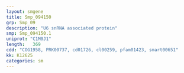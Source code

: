 ```yaml
---
layout: smgene
title: Smp_094150
grp: Smp_09
description: "U6 snRNA associated protein"
smp: Smp_094150.1
uniprot: "C1M0J1"
length:   369
cdd: "COG1958, PRK00737, cd01726, cl00259, pfam01423, smart00651"
kk: K12625
categories: sm
---
```

